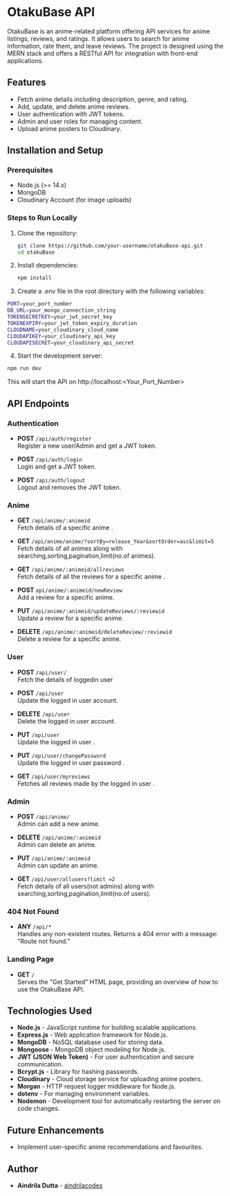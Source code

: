 # OtakuBase API

OtakuBase is an anime-related platform offering API services for anime listings, reviews, and ratings. It allows users to search for anime information, rate them, and leave reviews. The project is designed using the MERN stack and offers a RESTful API for integration with front-end applications.

## Features

- Fetch anime details including description, genre, and rating.
- Add, update, and delete anime reviews.
- User authentication with JWT tokens.
- Admin and user roles for managing content.
- Upload anime posters to Cloudinary.

## Installation and Setup

### Prerequisites

- Node.js (>= 14.x)
- MongoDB
- Cloudinary Account (for image uploads)

### Steps to Run Locally

1. Clone the repository:

   ```bash
   git clone https://github.com/your-username/otakuBase-api.git
   cd otakuBase

   ```

2. Install dependencies:

   ```bash
   npm install

   ```

3. Create a .env file in the root directory with the following variables:

```bash
PORT=your_port_number
DB_URL=your_mongo_connection_string
TOKENSECRETKEY=your_jwt_secret_key
TOKENEXPIRY=your_jwt_token_expiry_duration
CLOUDNAME=your_cloudinary_cloud_name
CLOUDAPIKEY=your_cloudinary_api_key
CLOUDAPISECRET=your_cloudinary_api_secret

```

4. Start the development server:

```bash
npm run dev
```

This will start the API on http://localhost:<Your_Port_Number>

## API Endpoints

### Authentication

- **POST** `/api/auth/register`  
  Register a new user/Admin and get a JWT token.

- **POST** `/api/auth/login`  
  Login and get a JWT token.

- **POST** `/api/auth/logout`  
  Logout and removes the JWT token.

### Anime

- **GET** `/api/anime/:animeid`  
  Fetch details of a specific anime .

- **GET** `/api/anime/anime/?sortBy=release_Year&sortOrder=asc&limit=5`  
  Fetch details of all animes along with searching,sorting,pagination,limit(no.of animes).

- **GET** `/api/anime/:animeid/allreviews`  
  Fetch details of all the reviews for a specific anime .

- **POST** `api/anime/:animeid/newReview`  
  Add a review for a specific anime.

- **PUT** `/api/anime/:animeid/updateReviews/:reviewid`  
  Update a review for a specific anime.

- **DELETE** `/api/anime/:animeid/deleteReview/:reviewid`  
  Delete a review for a specific anime.

### User

- **POST** `/api/user/`  
  Fetch the details of loggedin user
- **POST** `/api/user`  
  Update the logged in user account.

- **DELETE** `/api/user`  
  Delete the logged in user account.

- **PUT** `/api/user`  
  Update the logged in user .

- **PUT** `/api/user/changePassword`  
  Update the logged in user password .

- **GET** `/api/user/myreviews`  
  Fetches all reviews made by the logged in user .

### Admin

- **POST** `/api/anime/`  
  Admin can add a new anime.

- **DELETE** `/api/anime/:animeid`  
  Admin can delete an anime.

- **PUT** `/api/anime/:animeid`  
  Admin can update an anime.

- **GET** `/api/user/allusers?limit =2`  
   Fetch details of all users(not admins) along with searching,sorting,pagination,limit(no.of users).

### 404 Not Found

- **ANY** `/api/*`  
  Handles any non-existent routes. Returns a 404 error with a message: "Route not found."

### Landing Page

- **GET** `/`  
   Serves the "Get Started" HTML page, providing an overview of how to use the OtakuBase API.

## Technologies Used

- **Node.js** - JavaScript runtime for building scalable applications.
- **Express.js** - Web application framework for Node.js.
- **MongoDB** - NoSQL database used for storing data.
- **Mongoose** - MongoDB object modeling for Node.js.
- **JWT (JSON Web Token)** - For user authentication and secure communication.
- **Bcrypt.js** - Library for hashing passwords.
- **Cloudinary** - Cloud storage service for uploading anime posters.
- **Morgan** - HTTP request logger middleware for Node.js.
- **dotenv** - For managing environment variables.
- **Nodemon** - Development tool for automatically restarting the server on code changes.

## Future Enhancements

- Implement user-specific anime recommendations and favourites.

## Author

- **Aindrila Dutta** - [aindrilacodes](https://github.com/aindrilacodes)
